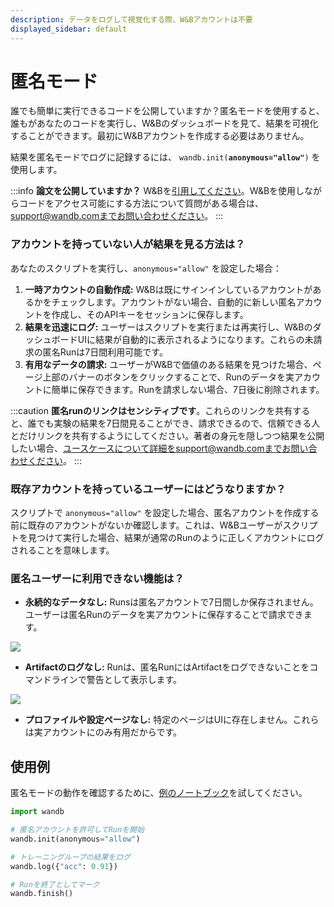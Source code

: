 ```yaml
---
description: データをログして視覚化する際、W&Bアカウントは不要
displayed_sidebar: default
---
```



# 匿名モード

誰でも簡単に実行できるコードを公開していますか？匿名モードを使用すると、誰もがあなたのコードを実行し、W&Bのダッシュボードを見て、結果を可視化することができます。最初にW&Bアカウントを作成する必要はありません。

結果を匿名モードでログに記録するには、 `wandb.init(`**`anonymous="allow"`**`)` を使用します。

:::info
**論文を公開していますか？** W&Bを[引用してください](https://docs.wandb.ai/company/academics#bibtex-citation)。W&Bを使用しながらコードをアクセス可能にする方法について質問がある場合は、support@wandb.comまでお問い合わせください。
:::

### アカウントを持っていない人が結果を見る方法は？

あなたのスクリプトを実行し、`anonymous="allow"` を設定した場合：

1. **一時アカウントの自動作成:** W&Bは既にサインインしているアカウントがあるかをチェックします。アカウントがない場合、自動的に新しい匿名アカウントを作成し、そのAPIキーをセッションに保存します。
2. **結果を迅速にログ:** ユーザーはスクリプトを実行または再実行し、W&BのダッシュボードUIに結果が自動的に表示されるようになります。これらの未請求の匿名Runは7日間利用可能です。
3. **有用なデータの請求:** ユーザーがW&Bで価値のある結果を見つけた場合、ページ上部のバナーのボタンをクリックすることで、Runのデータを実アカウントに簡単に保存できます。Runを請求しない場合、7日後に削除されます。

:::caution
**匿名runのリンクはセンシティブです**。これらのリンクを共有すると、誰でも実験の結果を7日間見ることができ、請求できるので、信頼できる人とだけリンクを共有するようにしてください。著者の身元を隠しつつ結果を公開したい場合、ユースケースについて詳細をsupport@wandb.comまでお問い合わせください。
:::

### 既存アカウントを持っているユーザーにはどうなりますか？

スクリプトで `anonymous="allow"` を設定した場合、匿名アカウントを作成する前に既存のアカウントがないか確認します。これは、W&Bユーザーがスクリプトを見つけて実行した場合、結果が通常のRunのように正しくアカウントにログされることを意味します。

### 匿名ユーザーに利用できない機能は？

*   **永続的なデータなし:** Runsは匿名アカウントで7日間しか保存されません。ユーザーは匿名Runのデータを実アカウントに保存することで請求できます。

![](@site/static/images/app_ui/anon_mode_no_data.png)

*   **Artifactのログなし:** Runは、匿名RunにはArtifactをログできないことをコマンドラインで警告として表示します。

![](@site/static/images/app_ui/anon_example_warning.png)

* **プロファイルや設定ページなし:** 特定のページはUIに存在しません。これらは実アカウントにのみ有用だからです。

## 使用例

匿名モードの動作を確認するために、[例のノートブック](http://bit.ly/anon-mode)を試してください。

```python
import wandb

# 匿名アカウントを許可してRunを開始
wandb.init(anonymous="allow")

# トレーニングループの結果をログ
wandb.log({"acc": 0.91})

# Runを終了としてマーク
wandb.finish()
```